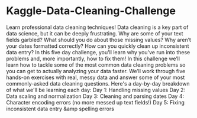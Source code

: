 # Kaggle-Data-Cleaning-Challenge
Learn professional data cleaning techniques! Data cleaning is a key part of data science, but it can be deeply frustrating. Why are some of your text fields garbled? What should you do about those missing values? Why aren’t your dates formatted correctly? How can you quickly clean up inconsistent data entry? In this five day challenge, you'll learn why you've run into these problems and, more importantly, how to fix them! In this challenge we’ll learn how to tackle some of the most common data cleaning problems so you can get to actually analyzing your data faster.  We’ll work through five hands-on exercises with real, messy data and answer some of your most commonly-asked data cleaning questions. Here's a day-by-day breakdown of what we'll be learning each day:  Day 1: Handling missing values Day 2: Data scaling and normalization Day 3: Cleaning and parsing dates Day 4: Character encoding errors (no more messed up text fields!) Day 5: Fixing inconsistent data entry &amp;amp spelling errors
